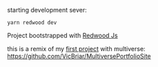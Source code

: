 starting development sever:
```
yarn redwood dev
```
Project bootstrapped with [Redwood Js](https://redwoodjs.com/)

this is a remix of my [first project](https://github.com/VicBriar/MultiversePortfolioSite) with multiverse: https://github.com/VicBriar/MultiversePortfolioSite